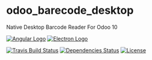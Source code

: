 # odoo_barecode_desktop
Native Desktop Barcode Reader For Odoo 10

[![Angular Logo](https://www.vectorlogo.zone/logos/angular/angular-icon.svg)](https://angular.io/) [![Electron Logo](https://www.vectorlogo.zone/logos/electronjs/electronjs-icon.svg)](https://electronjs.org/)

[![Travis Build Status][build-badge]][build]
[![Dependencies Status][dependencyci-badge]][dependencyci]
[![License](http://img.shields.io/badge/Licence-MIT-brightgreen.svg)](LICENSE.md)

[build-badge]: https://travis-ci.org/madicorp/odoo_barecode_desktop.svg?branch=master
[build]: https://travis-ci.org/madicorp/odoo_barecode_desktop
[dependencyci-badge]: https://dependencyci.com/github/madicorp/odoo_barecode_desktop/badge
[dependencyci]: https://dependencyci.com/github/madicorp/odoo_barecode_desktop
[license-badge]: https://img.shields.io/badge/License-GPLv3-blue.svg?style=flat
[license]: https://github.com/madicorp/odoo_barecode_desktop/blob/master/LICENSE.md
